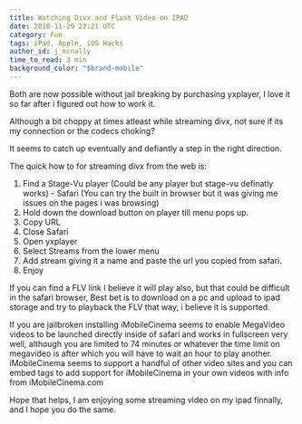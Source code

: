 ```yaml
---
title: Watching Divx and Flash Video on IPAD
date: 2010-11-29 22:21 UTC
category: Fun
tags: iPad, Apple, iOS Hacks
author_id: j_mcnally
time_to_read: 3 min
background_color: "$brand-mobile"
---
```


Both are now possible without jail breaking by purchasing yxplayer, I love it so far after i figured out how to work it.

Although a bit choppy at times atleast while streaming divx, not sure if its my connection or the codecs choking?

It seems to catch up eventually and defiantly a step in the right direction.

The quick how to for streaming divx from the web is:

1. Find a Stage-Vu player (Could be any player but stage-vu definatly works)  - Safari (You can try the built in browser but it was giving me issues on the pages i was browsing)
3. Hold down the download button on player till menu pops up.
4. Copy URL
5. Close Safari
6. Open yxplayer
7. Select Streams from the lower menu
8. Add stream giving it a name and paste the url you copied from safari.
9. Enjoy

If you can find a FLV link I believe it will play also, but that could be difficult in the safari browser, Best bet is to download on a pc and upload to ipad storage and try to playback the FLV that way, i believe it is supported.

If you are jailbroken installing iMobileCinema seems to enable MegaVideo videos to be launched directly inside of safari and works in fullscreen very well, although you are limited to 74 minutes or whatever the time limit on megavideo is after which you will have to wait an hour to play another. iMobileCinema seems to support a handful of other video sites and you can embed tags to add support for iMobileCinema in your own videos with info from iMobileCinema.com

Hope that helps, I am enjoying some streaming video on my ipad finnally, and I hope you do the same.